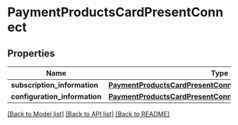 # PaymentProductsCardPresentConnect

## Properties
Name | Type | Description | Notes
------------ | ------------- | ------------- | -------------
**subscription_information** | [**PaymentProductsCardPresentConnectSubscriptionInformation**](PaymentProductsCardPresentConnectSubscriptionInformation.md) |  | [optional] 
**configuration_information** | [**PaymentProductsCardPresentConnectConfigurationInformation**](PaymentProductsCardPresentConnectConfigurationInformation.md) |  | [optional] 

[[Back to Model list]](../README.md#documentation-for-models) [[Back to API list]](../README.md#documentation-for-api-endpoints) [[Back to README]](../README.md)


